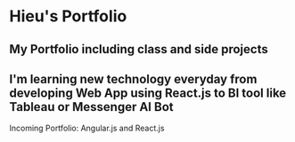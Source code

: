 # Hieu's Portfolio
My Portfolio including class and side projects
--
I'm learning new technology everyday from developing Web App using React.js to BI tool like Tableau or Messenger AI Bot
--
Incoming Portfolio: Angular.js and React.js 
